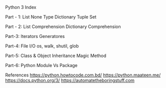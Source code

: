Python 3 Index

Part - 1:
    List
    None Type
    Dictionary
    Tuple
    Set

Part - 2:
    List Comprehension
    Dictionary Comprehension

Part-3:
    Iterators
    Generatores

Part-4:
    File I/O
    os, walk, shutil, glob

Part-5:
    Class & Object
    Inheritance
    Magic Method

Part-6:
    Python Module Vs Package

References
    https://python.howtocode.com.bd/
    https://python.maateen.me/
    https://docs.python.org/3/
    https://automatetheboringstuff.com
